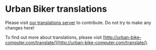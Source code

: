 
# Urban Biker translations

Please visit [our translations server](https://translate.urban-bike-computer.com/projects/urban-biker/strings/) to contribute. Do not try to make any changes here!


To find out more about translations, please visit [http://urban-bike-computer.com/translate/](http://urban-bike-computer.com/translate/).

